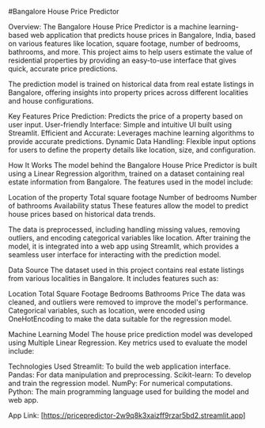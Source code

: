 #Bangalore House Price Predictor

Overview:
The Bangalore House Price Predictor is a machine learning-based web application that predicts house prices in Bangalore, India, based on various features like location, square footage, number of bedrooms, bathrooms, and more. This project aims to help users estimate the value of residential properties by providing an easy-to-use interface that gives quick, accurate price predictions.

The prediction model is trained on historical data from real estate listings in Bangalore, offering insights into property prices across different localities and house configurations.

Key Features
Price Prediction: Predicts the price of a property based on user input.
User-friendly Interface: Simple and intuitive UI built using Streamlit.
Efficient and Accurate: Leverages machine learning algorithms to provide accurate predictions.
Dynamic Data Handling: Flexible input options for users to define the property details like location, size, and configuration.

How It Works
The model behind the Bangalore House Price Predictor is built using a Linear Regression algorithm, trained on a dataset containing real estate information from Bangalore. The features used in the model include:

Location of the property
Total square footage
Number of bedrooms
Number of bathrooms
Availability status
These features allow the model to predict house prices based on historical data trends.

The data is preprocessed, including handling missing values, removing outliers, and encoding categorical variables like location. After training the model, it is integrated into a web app using Streamlit, which provides a seamless user interface for interacting with the prediction model.

Data Source
The dataset used in this project contains real estate listings from various localities in Bangalore. It includes features such as:

Location
Total Square Footage
Bedrooms
Bathrooms
Price
The data was cleaned, and outliers were removed to improve the model's performance. Categorical variables, such as location, were encoded using OneHotEncoding to make the data suitable for the regression model.

Machine Learning Model
The house price prediction model was developed using Multiple Linear Regression. Key metrics used to evaluate the model include:

Technologies Used
Streamlit: To build the web application interface.
Pandas: For data manipulation and preprocessing.
Scikit-learn: To develop and train the regression model.
NumPy: For numerical computations.
Python: The main programming language used for building the model and web app.

App Link: [https://pricepredictor-2w9q8k3xaizff9rzar5bd2.streamlit.app]
